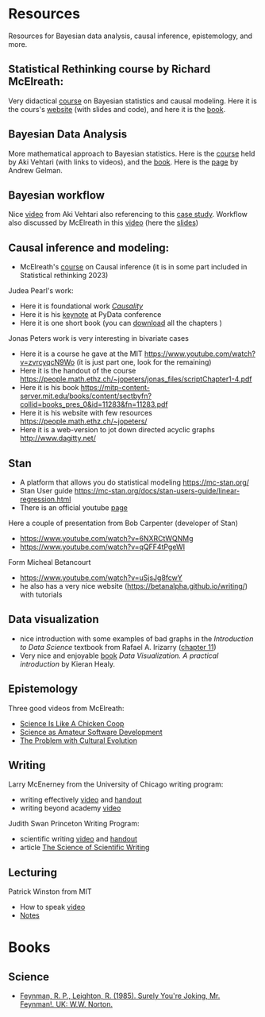 # Resources
Resources for Bayesian data analysis, causal inference, epistemology, and more.

## Statistical Rethinking course by Richard McElreath: 
Very didactical [course](https://www.youtube.com/playlist?list=PLDcUM9US4XdPz-KxHM4XHt7uUVGWWVSus) on Bayesian statistics and causal modeling. Here it is the cours's [website](https://github.com/rmcelreath/stat_rethinking_2023) (with slides and code), and here it is the [book](https://github.com/Booleans/statistical-rethinking/blob/3cfa2eee33ff3d0086d47f03bca098b5460d4531/Statistical%20Rethinking%202nd%20Edition.pdf).

## Bayesian Data Analysis
More mathematical approach to Bayesian statistics. Here is the [course](https://avehtari.github.io/BDA_course_Aalto/gsu2023.html)  held by Aki Vehtari (with links to videos), and the [book](https://users.aalto.fi/~ave/BDA3.pdf). Here is the [page](http://www.stat.columbia.edu/~gelman/book/) by Andrew Gelman. 

## Bayesian workflow
Nice [video](https://www.youtube.com/watch?v=ppKpwtGy8KQ) from Aki Vehtari also referencing to this [case study](https://users.aalto.fi/~ave/casestudies/Birthdays/birthdays.html).
Workflow also discussed by McElreath in this [video](https://youtu.be/oHWNexYPFTY?si=DPIN-00f9kNR8wGL&t=1259) (here the [slides](http://talmo.uk/2024/slides/mcelreath.pdf))
                
## Causal inference and modeling:
* McElreath's [course](https://www.youtube.com/watch?v=KNPYUVmY3NM ) on Causal inference (it is in some part included in Statistical rethinking 2023) 

Judea Pearl's work:
* Here it is foundational work [*Causality*](https://www.google.it/books/edition/Causality/f4nuexsNVZIC?hl=it&gbpv=1)
* Here it is his [keynote](https://www.youtube.com/watch?v=ZaPV1OSEpHw ) at PyData conference 
* Here it is one short book (you can [download](http://bayes.cs.ucla.edu/PRIMER/) all the chapters )  

Jonas Peters work is very interesting in bivariate cases
* Here it is a course he gave at the MIT https://www.youtube.com/watch?v=zvrcyqcN9Wo (it is just part one, look for the remaining)
* Here it is the handout of the course https://people.math.ethz.ch/~jopeters/jonas_files/scriptChapter1-4.pdf 
* Here it is his book https://mitp-content-server.mit.edu/books/content/sectbyfn?collid=books_pres_0&id=11283&fn=11283.pdf 
* Here it is his website with few resources https://people.math.ethz.ch/~jopeters/ 
* Here it is a web-version to jot down directed acyclic graphs http://www.dagitty.net/ 

## Stan
* A platform that allows you do statistical modeling https://mc-stan.org/ 
* Stan User guide https://mc-stan.org/docs/stan-users-guide/linear-regression.html 
* There is an official youtube [page](https://www.youtube.com/@stan3394)

Here a couple of presentation from Bob Carpenter (developer of Stan)
* https://www.youtube.com/watch?v=6NXRCtWQNMg 
* https://www.youtube.com/watch?v=qQFF4tPgeWI 

Form Micheal Betancourt
* https://www.youtube.com/watch?v=uSjsJg8fcwY
* he also has a very nice website (https://betanalpha.github.io/writing/) with tutorials

## Data visualization 
* nice introduction with some examples of bad graphs in the *Introduction to Data Science* textbook from Rafael A. Irizarry ([chapter 11](https://rafalab.dfci.harvard.edu/dsbook/data-visualization-principles.html))
* Very nice and enjoyable [book](https://socviz.co) *Data Visualization. A practical introduction* by Kieran Healy.

                       
## Epistemology 
Three good videos from McElreath:
* [Science Is Like A Chicken Coop](https://www.youtube.com/watch?v=d8LqFO1dk-w)
* [Science as Amateur Software Development](https://www.youtube.com/watch?v=zwRdO9_GGhY)
* [The Problem with Cultural Evolution](https://www.youtube.com/watch?v=Ez3o3uWRSyY)   

## Writing
Larry McEnerney from the University of Chicago writing program: 
* writing effectively [video](https://youtu.be/vtIzMaLkCaM?si=gkgWVZliXSxcSBqF) and [handout](https://github.com/slrenne/Resources/blob/main/files/UnivChic_WritingProg-1grt232.pdf)
* writing beyond academy [video](https://youtu.be/aFwVf5a3pZM?si=c3DS8LCOe7d0OUPJ)

Judith Swan Princeton Writing Program:
* scientific writing [video](https://youtu.be/jLPCdDp_LE0?si=gHMsedaPjB7FdYaj) and [handout](https://github.com/slrenne/Resources/blob/main/files/swan_handout.pdf)
* article [The Science of Scientific Writing](https://github.com/slrenne/Resources/blob/main/files/How_to_speak.md)
  
## Lecturing 
Patrick Winston from MIT
* How to speak [video](https://youtu.be/Unzc731iCUY?si=93UujYCs90g6fOQ6)
* [Notes](https://github.com/slrenne/Resources/blob/main/files/How_to_speak.md)

# Books
## Science
* [Feynman, R. P., Leighton, R. (1985). Surely You're Joking, Mr. Feynman!. UK: W.W. Norton.](https://www.google.it/books/edition/_/chaWQgAACAAJ?hl=it&sa=X&ved=2ahUKEwjB996vw4SMAxVuwAIHHSWVOd8Q7_IDegQIBBBl)


